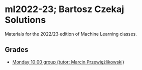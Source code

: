 # ml2022-23; Bartosz Czekaj Solutions
Materials for the 2022/23 edition of Machine Learning classes.

## Grades
* [Monday 10:00 group (tutor: Marcin Przewięźlikowski)](https://docs.google.com/spreadsheets/d/14tGHQCQkqvsNDNN4Bmygh0bJT7nW_MO1nDKXNfWbw8s/edit?usp=sharing)
